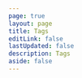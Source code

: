 ```yaml
---
page: true
layout: page
title: Tags
editLink: false
lastUpdated: false
description: Tags
aside: false
---
```


<Tags/>